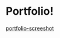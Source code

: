 # Portfolio!


[portfolio-screeshot](https://user-images.githubusercontent.com/22183373/133946081-677b6381-239f-4c6b-b8d5-ad0bfc9255ec.jpg)
